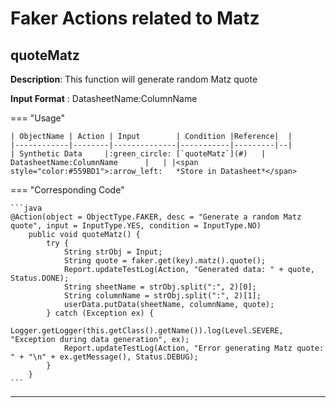 # **Faker Actions related to Matz**

## **quoteMatz**

**Description**: This function will generate random Matz quote

**Input Format** : DatasheetName:ColumnName

=== "Usage"

    | ObjectName | Action | Input        | Condition |Reference|  |
    |------------|--------|--------------|-----------|---------|--|
    | Synthetic Data     |:green_circle: [`quoteMatz`](#)   | DatasheetName:ColumnName      |   | |<span style="color:#559BD1">:arrow_left:   *Store in Datasheet*</span> 

=== "Corresponding Code"

    ```java
    @Action(object = ObjectType.FAKER, desc = "Generate a random Matz quote", input = InputType.YES, condition = InputType.NO)
        public void quoteMatz() {
            try {
                String strObj = Input;
                String quote = faker.get(key).matz().quote();
                Report.updateTestLog(Action, "Generated data: " + quote, Status.DONE);
                String sheetName = strObj.split(":", 2)[0];
                String columnName = strObj.split(":", 2)[1];
                userData.putData(sheetName, columnName, quote);
            } catch (Exception ex) {
                Logger.getLogger(this.getClass().getName()).log(Level.SEVERE, "Exception during data generation", ex);
                Report.updateTestLog(Action, "Error generating Matz quote: " + "\n" + ex.getMessage(), Status.DEBUG);
            }
        }
    ```
-----------------------------------------------------